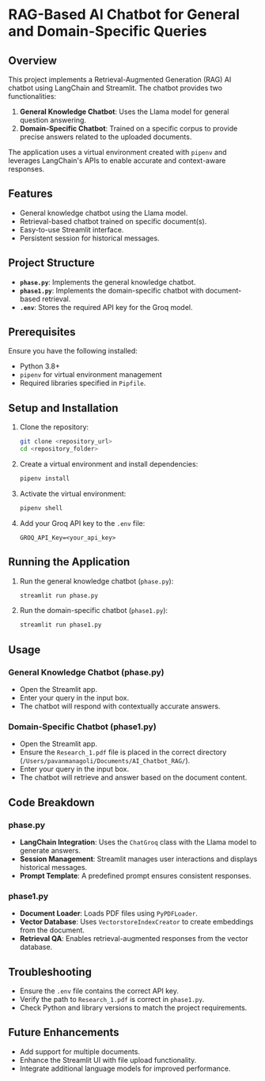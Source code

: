 # RAG-Based AI Chatbot for General and Domain-Specific Queries


## Overview
This project implements a Retrieval-Augmented Generation (RAG) AI chatbot using LangChain and Streamlit. The chatbot provides two functionalities:

1. **General Knowledge Chatbot**: Uses the Llama model for general question answering.
2. **Domain-Specific Chatbot**: Trained on a specific corpus to provide precise answers related to the uploaded documents.

The application uses a virtual environment created with `pipenv` and leverages LangChain's APIs to enable accurate and context-aware responses.

## Features
- General knowledge chatbot using the Llama model.
- Retrieval-based chatbot trained on specific document(s).
- Easy-to-use Streamlit interface.
- Persistent session for historical messages.

## Project Structure
- **`phase.py`**: Implements the general knowledge chatbot.
- **`phase1.py`**: Implements the domain-specific chatbot with document-based retrieval.
- **`.env`**: Stores the required API key for the Groq model.

## Prerequisites
Ensure you have the following installed:
- Python 3.8+
- `pipenv` for virtual environment management
- Required libraries specified in `Pipfile`.

## Setup and Installation
1. Clone the repository:
   ```bash
   git clone <repository_url>
   cd <repository_folder>
   ```
2. Create a virtual environment and install dependencies:
   ```bash
   pipenv install
   ```
3. Activate the virtual environment:
   ```bash
   pipenv shell
   ```
4. Add your Groq API key to the `.env` file:
   ```
   GROQ_API_Key=<your_api_key>
   ```

## Running the Application
1. Run the general knowledge chatbot (`phase.py`):
   ```bash
   streamlit run phase.py
   ```
2. Run the domain-specific chatbot (`phase1.py`):
   ```bash
   streamlit run phase1.py
   ```

## Usage
### General Knowledge Chatbot (phase.py)
- Open the Streamlit app.
- Enter your query in the input box.
- The chatbot will respond with contextually accurate answers.

### Domain-Specific Chatbot (phase1.py)
- Open the Streamlit app.
- Ensure the `Research_1.pdf` file is placed in the correct directory (`/Users/pavanmanagoli/Documents/AI_Chatbot_RAG/`).
- Enter your query in the input box.
- The chatbot will retrieve and answer based on the document content.

## Code Breakdown
### phase.py
- **LangChain Integration**: Uses the `ChatGroq` class with the Llama model to generate answers.
- **Session Management**: Streamlit manages user interactions and displays historical messages.
- **Prompt Template**: A predefined prompt ensures consistent responses.

### phase1.py
- **Document Loader**: Loads PDF files using `PyPDFLoader`.
- **Vector Database**: Uses `VectorstoreIndexCreator` to create embeddings from the document.
- **Retrieval QA**: Enables retrieval-augmented responses from the vector database.

## Troubleshooting
- Ensure the `.env` file contains the correct API key.
- Verify the path to `Research_1.pdf` is correct in `phase1.py`.
- Check Python and library versions to match the project requirements.

## Future Enhancements
- Add support for multiple documents.
- Enhance the Streamlit UI with file upload functionality.
- Integrate additional language models for improved performance.


